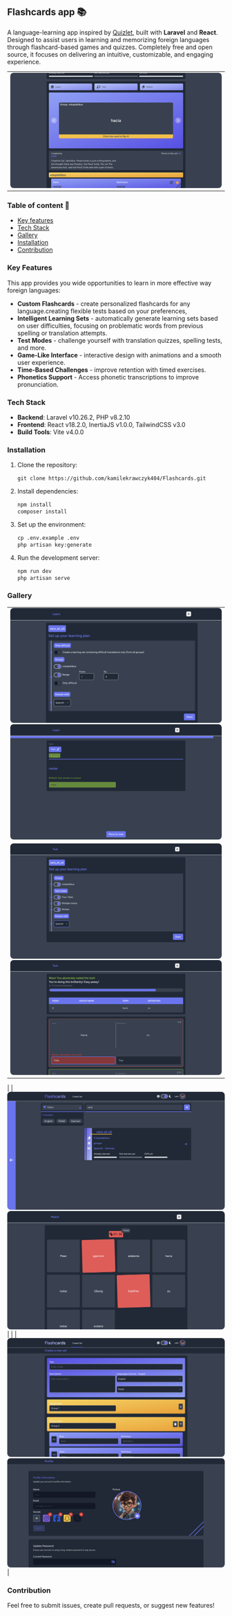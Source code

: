 ## Flashcards app 📚

A language-learning app inspired by [Quizlet](https://quizlet.com/en-gb), built with **Laravel** and **React**. Designed to assist users in learning and memorizing foreign languages through flashcard-based games and quizzes. Completely free and open source, it focuses on delivering an intuitive, customizable, and engaging experience.

|                                                                                                                              |
|------------------------------------------------------------------------------------------------------------------------------|
| <img style="border-radius: .5rem" alt="Main page" src="./storage/app/public/screenshots/newReadMe/set-preview.png"/> |

### Table of content 👨‍

- [Key features](#key-features)
- [Tech Stack](#tech-stack)
- [Gallery](#gallery)
- [Installation](#installation)
- [Contribution](#contribution)

### Key Features

This app provides you wide opportunities to learn in more effective way foreign languages:

- **Custom Flashcards** - create personalized flashcards for any language.creating flexible tests based on your preferences,
- **Intelligent Learning Sets** - automatically generate learning sets based on user difficulties, focusing on problematic words from previous spelling or translation attempts.
- **Test Modes** - challenge yourself with translation quizzes, spelling tests, and more.
- **Game-Like Interface** - interactive design with animations and a smooth user experience.
- **Time-Based Challenges** - improve retention with timed exercises.
- **Phonetics Support** - Access phonetic transcriptions to improve pronunciation.

### Tech Stack

- **Backend**: Laravel v10.26.2, PHP v8.2.10
- **Frontend**: React v18.2.0, InertiaJS v1.0.0, TailwindCSS v3.0
- **Build Tools**: Vite v4.0.0

### Installation

1. Clone the repository:
    ```
   git clone https://github.com/kamilekrawczyk404/Flashcards.git
   ```
2. Install dependencies:
    ```
    npm install
    composer install
    ```
3. Set up the environment:
    ```
   cp .env.example .env
    php artisan key:generate
   ```
4. Run the development server:
    ```
    npm run dev
    php artisan serve
    ```

### Gallery


|                                                                                                                                                                                                                                                                                                                                                                                                                                                                                                                                                                                                                                               |                                                                                                                            
|:---------------------------------------------------------------------------------------------------------------------------------------------------------------------------------------------------------------------------------------------------------------------------------------------------------------------------------------------------------------------------------------------------------------------------------------------------------------------------------------------------------------------------------------------------------------------------------------------------------------------------------------------:|
|                                                                                                                                                                                         <img style="border-radius: .5rem" alt="Learn preparing" src="./storage/app/public/screenshots/newReadMe/learn-preparing-v2.png"/>  <img style="border-radius: .5rem" alt="Learn example" src="./storage/app/public/screenshots/newReadMe/learn-example.png"/>                                                                                                                                                                                         |
|                                                                                                                                                           <img style="border-radius: .5rem" alt="Test preparing" src="./storage/app/public/screenshots/newReadMe/test-preparing.png"/>                                                                     <img style="border-radius: .5rem" alt="Test example" src="./storage/app/public/screenshots/newReadMe/test-example.png"/>                                                                                                                                                           |
|
|                                                                                                                               <img style="border-radius: .5rem" alt="Explore sets" src="./storage/app/public/screenshots/newReadMe/explore.png"/>                                                                                                                                                   <img style="border-radius: .5rem" alt="Match" src="./storage/app/public/screenshots/newReadMe/match.png"/>                                                                                                                                |
|
|                                                                                                                                                                                                 <img style="border-radius: .5rem" alt="Creating set" src="./storage/app/public/screenshots/newReadMe/creating-set.png"/> <img style="border-radius: .5rem" alt="Account settings" src="./storage/app/public/screenshots/newReadMe/user.png"/>                                                                                                                                                                                                 |


### Contribution
Feel free to submit issues, create pull requests, or suggest new features!
